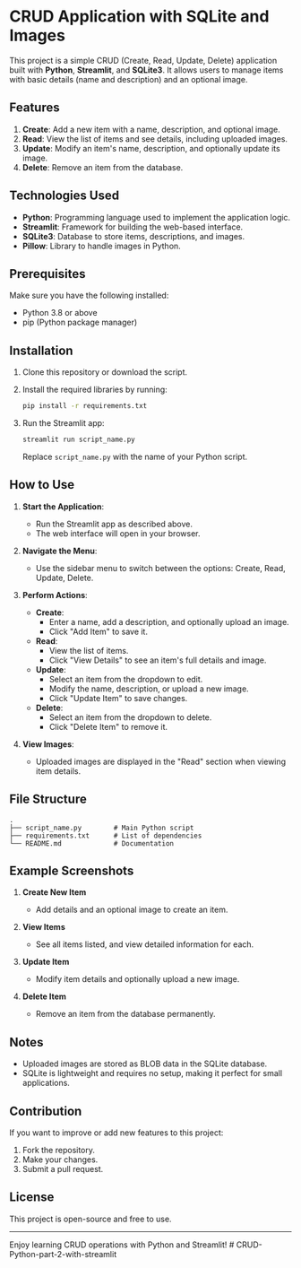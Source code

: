 
# CRUD Application with SQLite and Images

This project is a simple CRUD (Create, Read, Update, Delete) application built with **Python**, **Streamlit**, and **SQLite3**. It allows users to manage items with basic details (name and description) and an optional image.

## Features

1. **Create**: Add a new item with a name, description, and optional image.
2. **Read**: View the list of items and see details, including uploaded images.
3. **Update**: Modify an item's name, description, and optionally update its image.
4. **Delete**: Remove an item from the database.

## Technologies Used

- **Python**: Programming language used to implement the application logic.
- **Streamlit**: Framework for building the web-based interface.
- **SQLite3**: Database to store items, descriptions, and images.
- **Pillow**: Library to handle images in Python.

## Prerequisites

Make sure you have the following installed:
- Python 3.8 or above
- pip (Python package manager)

## Installation

1. Clone this repository or download the script.
2. Install the required libraries by running:

   ```bash
   pip install -r requirements.txt
   ```

3. Run the Streamlit app:

   ```bash
   streamlit run script_name.py
   ```

   Replace `script_name.py` with the name of your Python script.

## How to Use

1. **Start the Application**:
   - Run the Streamlit app as described above.
   - The web interface will open in your browser.

2. **Navigate the Menu**:
   - Use the sidebar menu to switch between the options: Create, Read, Update, Delete.

3. **Perform Actions**:
   - **Create**:
     - Enter a name, add a description, and optionally upload an image.
     - Click "Add Item" to save it.
   - **Read**:
     - View the list of items.
     - Click "View Details" to see an item's full details and image.
   - **Update**:
     - Select an item from the dropdown to edit.
     - Modify the name, description, or upload a new image.
     - Click "Update Item" to save changes.
   - **Delete**:
     - Select an item from the dropdown to delete.
     - Click "Delete Item" to remove it.

4. **View Images**:
   - Uploaded images are displayed in the "Read" section when viewing item details.

## File Structure

```
.
├── script_name.py        # Main Python script
├── requirements.txt      # List of dependencies
└── README.md             # Documentation
```

## Example Screenshots

1. **Create New Item**
   - Add details and an optional image to create an item.

2. **View Items**
   - See all items listed, and view detailed information for each.

3. **Update Item**
   - Modify item details and optionally upload a new image.

4. **Delete Item**
   - Remove an item from the database permanently.

## Notes

- Uploaded images are stored as BLOB data in the SQLite database.
- SQLite is lightweight and requires no setup, making it perfect for small applications.

## Contribution

If you want to improve or add new features to this project:
1. Fork the repository.
2. Make your changes.
3. Submit a pull request.

## License

This project is open-source and free to use.

---

Enjoy learning CRUD operations with Python and Streamlit!
#   C R U D - P y t h o n - p a r t - 2 - w i t h - s t r e a m l i t  
 